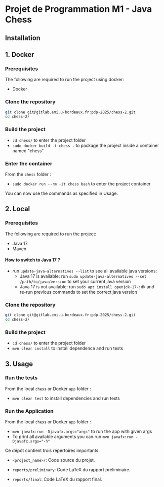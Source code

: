 # Projet de Programmation M1 - Java Chess

## Installation
## 1. Docker

### Prerequisites
The following are required to run the project using docker:
- Docker

### Clone the repository
```bash
git clone git@gitlab.emi.u-bordeaux.fr:pdp-2025/chess-2.git
cd chess-2/
```
### Build the project
- `cd chess/` to enter the project folder
- `sudo docker build -t chess .` to package the project inside a container named "chess"

### Enter the container
From the `chess` folder :
- `sudo docker run --rm -it chess bash` to enter the project container

You can now use the commands as specified in Usage.

## 2. Local
### Prerequisites
The following are required to run the project:
- Java 17
- Maven

#### How to switch to Java 17 ?
- run `update-java-alternatives --list` to see all available java versions:
  - Java 17 is available: run `sudo update-java-alternatives --set /path/to/java/version` to set your current java version
  - Java 17 is not available: run `sudo apt install openjdk-17-jdk` and re-run previous commands to set the correct java version

### Clone the repository
```bash
git clone git@gitlab.emi.u-bordeaux.fr:pdp-2025/chess-2.git
cd chess-2/
```
### Build the project
- `cd chess/` to enter the project folder
- `mvn clean install` to install dependence and run tests

## 3. Usage

### Run the tests
From the local `chess` or Docker `app` folder :
- `mvn clean test` to install dependencies and run tests

### Run the Application
From the local `chess` or Docker `app` folder :
- `mvn javafx:run -Djavafx.args="args"` to run the app with given args
- To print all available arguments you can run `mvn javafx:run -Djavafx.args="-h"`

Ce dépôt contient trois répertoires importants:

- `<project_name>/`: Code source du projet.

- `reports/preliminary`: Code LaTeX du rapport préliminaire.
- `reports/final`: Code LaTeX du rapport final.